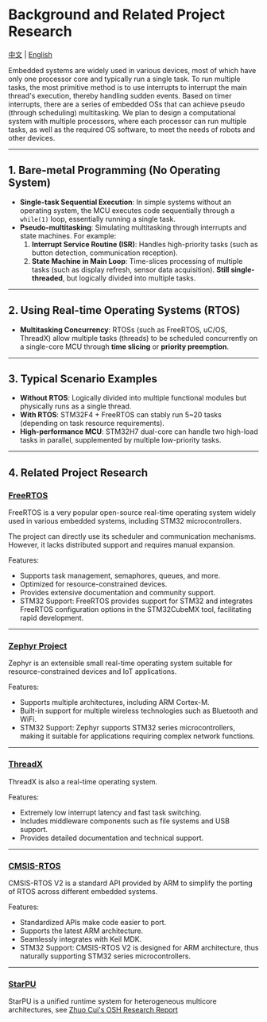 # Background and Related Project Research

[中文](background_cn.md) | [English](background.md)

Embedded systems are widely used in various devices, most of which have only one processor core and typically run a single task. To run multiple tasks, the most primitive method is to use interrupts to interrupt the main thread's execution, thereby handling sudden events. Based on timer interrupts, there are a series of embedded OSs that can achieve pseudo (through scheduling) multitasking. We plan to design a computational system with multiple processors, where each processor can run multiple tasks, as well as the required OS software, to meet the needs of robots and other devices.

---

## 1. Bare-metal Programming (No Operating System)

-   **Single-task Sequential Execution**:
    In simple systems without an operating system, the MCU executes code sequentially through a `while(1)` loop, essentially running a single task.
-   **Pseudo-multitasking**:
    Simulating multitasking through interrupts and state machines. For example:
    1. **Interrupt Service Routine (ISR)**: Handles high-priority tasks (such as button detection, communication reception).
    2. **State Machine in Main Loop**: Time-slices processing of multiple tasks (such as display refresh, sensor data acquisition). **Still single-threaded**, but logically divided into multiple tasks.

---

## 2. Using Real-time Operating Systems (RTOS)

-   **Multitasking Concurrency**:
    RTOSs (such as FreeRTOS, uC/OS, ThreadX) allow multiple tasks (threads) to be scheduled concurrently on a single-core MCU through **time slicing** or **priority preemption**.

---

## 3. Typical Scenario Examples

-   **Without RTOS**: Logically divided into multiple functional modules but physically runs as a single thread.
-   **With RTOS**: STM32F4 + FreeRTOS can stably run 5~20 tasks (depending on task resource requirements).
-   **High-performance MCU**: STM32H7 dual-core can handle two high-load tasks in parallel, supplemented by multiple low-priority tasks.

---

## 4. Related Project Research

### [FreeRTOS](https://github.com/FreeRTOS)

FreeRTOS is a very popular open-source real-time operating system widely used in various embedded systems, including STM32 microcontrollers.

The project can directly use its scheduler and communication mechanisms. However, it lacks distributed support and requires manual expansion.

Features:

-   Supports task management, semaphores, queues, and more.
-   Optimized for resource-constrained devices.
-   Provides extensive documentation and community support.
-   STM32 Support: FreeRTOS provides support for STM32 and integrates FreeRTOS configuration options in the STM32CubeMX tool, facilitating rapid development.

---

### [Zephyr Project](https://github.com/zephyrproject-rtos/zephyr)

Zephyr is an extensible small real-time operating system suitable for resource-constrained devices and IoT applications.

Features:

-   Supports multiple architectures, including ARM Cortex-M.
-   Built-in support for multiple wireless technologies such as Bluetooth and WiFi.
-   STM32 Support: Zephyr supports STM32 series microcontrollers, making it suitable for applications requiring complex network functions.

---

### [ThreadX](https://github.com/RISCV-on-Microsemi-FPGA/ThreadX)

ThreadX is also a real-time operating system.

Features:

-   Extremely low interrupt latency and fast task switching.
-   Includes middleware components such as file systems and USB support.
-   Provides detailed documentation and technical support.

---

### [CMSIS-RTOS](https://github.com/ARM-software/CMSIS-FreeRTOS.git)

CMSIS-RTOS V2 is a standard API provided by ARM to simplify the porting of RTOS across different embedded systems.

Features:

-   Standardized APIs make code easier to port.
-   Supports the latest ARM architecture.
-   Seamlessly integrates with Keil MDK.
-   STM32 Support: CMSIS-RTOS V2 is designed for ARM architecture, thus naturally supporting STM32 series microcontrollers.

---

### [StarPU](https://starpu.gitlabpages.inria.fr)

StarPU is a unified runtime system for heterogeneous multicore architectures, see [Zhuo Cui's OSH Research Report](/doc/individual-research/cuizhuo/崔卓的OSH调研报告.md)
